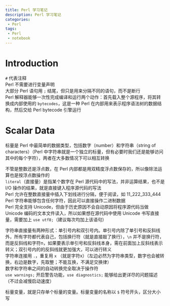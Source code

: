 ```yaml
---
title: Perl 学习笔记
description: Perl 学习笔记
categories:
 - Perl
tags:
 - Perl
 - notebook
---
```


# Introduction
`#` 代表注释  
Perl 不需要进行变量声明  
大部分 Perl 语句用 `;` 结尾，但只是用来分隔不同的语句，而不是断行  
Perl 解释器能够一次性完成编译和运行两个动作：首先载入整个源程序，将其转换成内部使用的 `bytecodes`，这是一种 Perl 在内部用来表示程序语法树的数据结构，然后交给 Perl bytecode 引擎运行  
  
# Scalar Data
标量是 Perl 中最简单的数据类型，包括数字（number）和字符串（string of characters）（Perl 中字符串就是一个独立的标量，但有必要时我们还是能够访问其中的每个字符），两者在大多数情况下可以相互转换  
  
不管是整数还是浮点数，在 Perl 内部都是用双精度浮点数保存的，所以像除法运算也是按浮点数操作的  
`literal`（直接量）是指某个数字在 Perl 源代码中的写法，并非运算结果，也不是 I/O 操作的结果，就是直接键入程序源代码的写法  
Perl 允许在整数直接量中插入下划线进行分隔，便于阅读，如 11_222_333_444  
Perl 字符串能够包含任何字符，因此可以直接操作二进制数据  
Perl 完全支持 Unicode，但由于历史原因不会自动原因将程序源代码当做 Unicode 编码的文本文件读入，所以如果想在源代码中使用 Unicode 书写直接量，需要加上 `use utf8;`（建议每次均加上该语句）  
  
字符串直接量有两种形式：单引号内和双引号内。单引号内除了单引号和反斜线外，所有字符都代表自己，包括换行符（就是直接敲了换行），`\n` 并不是换行符，而是反斜线和字符n，如果要表示单引号和反斜线本身，需在前面加上反斜线表示转义；双引号内的的反斜线就更加强大，可以进行转义  
字符串连接用 `.`，重复用 `x` （就是字符x）（左边必然为字符串类型，数字也会被转换，右边是数字，先取整；不能互换，不满足交换律）  
数字和字符串之间的自动转换完全取决于操作符  
`use warnings;` 开启警告功能，`use diagnostics;` 能够给出更详尽的问题描述（不过会减慢启动速度）  
  
标量变量，就是只存单个标量的变量。标量变量的名称以 `$` 符号开头，区分大小写
